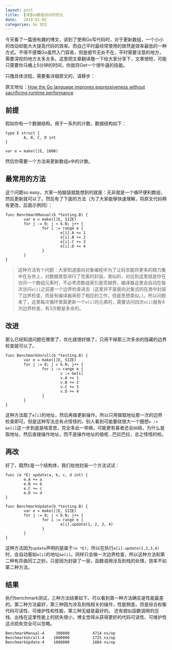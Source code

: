 ```yaml
---
layout: post
title:  [译]Go数组访问的优化
date:   2018-01-02
categories: Go 优化
---
```


今天看了一篇很有趣的博文，讲到了使用Go写代码时，对于更新数组，一个小小的改动却能大大提高代码的效率。而自己平时最经常使用的居然是效率最低的一种方式。不得不感慨Go虽然入门容易，但是细节无处不在，平时需要注意的地方，需要深挖的地方太多太多。这里把文章翻译撸一下给大家分享下，文章很短，可能只需要你马桶上5分钟的时间，你就将Get一个很牛逼的技能。

只撸具体流程，需要看详细原文的，请移步：

原文地址：[How the Go language improves expressiveness without sacrificing runtime performance](https://dave.cheney.net/2012/02/11/how-the-go-language-improves-expressiveness-without-sacrificing-runtime-performance)

## 前提

假如你有一个数据结构，用于一系列的计数，数据结构如下：

```
type E struct {
        A, B, C, D int
}

var e = make([]E, 1000)
```

然后你需要一个方法来更新数组`e`中的计数。

## 最常用的方法

这个问题so easy，大家一拍脑袋就能想到的就是：无非就是一个循环便利数组，然后更新就可以了。然后有了下面的方法（为了大家能够快速理解，将原文代码稍有更改，后面示例同）：

```
func BenchmarkManual(b *testing.B) {
        var e = make([]E, SIZE)
        for j := 0; j < b.N; j++ {
                for i := range e {
                        e[i].A += 1
                        e[i].B += 2
                        e[i].C += 3
                        e[i].D += 4
                }
        }
}
```

> 这种方法有个问题：大家知道面向对象编程中为了让码农能将更多的精力集中在业务上，对数据类型进行了完美的封装。类似的，对应到这里就是你在访问一个数组元素时，不必考虑数组索引是否越界，编译器这里会自动在每次访问`e[i]`之前塞一个边界检查进去（这里并不是面向对象式的在类中封装了边界检查，而是有编译器承担了相应的工作，但是思想类似。）。所以问题来了，这里每次循环里面更新一个`e[i]`的元素时，需要访问四次`e[i]`就有4次边界检查，有3次都是多余的。

## 改进

那么已经知道问题在哪里了，优化就很好做了，只用干掉那三次多余的隐藏的边界检查就可以了。

```
func BenchmarkUnroll(b *testing.B) {
        var e = make([]E, SIZE)
        for j := 0; j < b.N; j++ {
                for i := range e {
                        v := &e[i]
                        v.A += 1
                        v.B += 2
                        v.C += 3
                        v.D += 4
                }
        }
}
```

这种方法取了`e[i]`的地址，然后再做更新操作。所以只用做取地址那一次的边界检查即可。但是这种写法总有点怪怪的，别人看到可能要绕很大一个圈想`v := &e[i]`这一步到底是啥意思，完全多此一举嘛。可能更有甚者还会纠结，为什么是取地址，然后直接操作地址，而不是操作地址的值呢...巴拉巴拉，总之怪怪的啦。

## 再改

好了，既然`E`是一个结构体，我们给他封装一个方法试试：

```
func (e *E) update(a, b, c, d int) {
        e.A += a
        e.B += b
        e.C += c
        e.D += d
}

func BenchmarkUpdate(b *testing.B) {
        var e = make([]E, SIZE)
        for j := 0; j < b.N; j++ {
                for i := range e {
                        e[i].update(1, 2, 3, 4)
                }
        }
}
```

这种方法因为`update`声明的是属于`(e *E)`，所以在执行`e[i].update(1,2,3,4)`时，会自动塞如`e[i]`的地址`&e[i]`。同样只会做一次边界检查，所以这种方法和第二种有异曲同工之妙。只是因为封装了一层，函数调用涉及到栈的处理，效率不如第二种方法。

## 结果

执行benchmark测试，三种方法结果如下。可以看到第一种方法确实是性能最差的。第二种方法最好，第三种因为涉及到栈相关的操作，性能稍差。但是综合权衡代码可读性、可维护性和性能，第三种无疑是最好的。
还有貌似函数调用的压栈、出栈在这里性能上的损失很小，博主觉得从获得更好的代码可读性、可维护性这点损失完全可以忽略。

```
BenchmarkManual-4	  300000	      4714 ns/op
BenchmarkUnroll-4	 1000000	      1725 ns/op
BenchmarkUpdate-4	 1000000	      1884 ns/op
```
